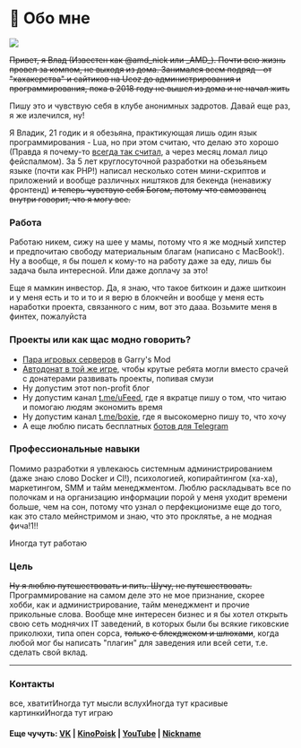 # 🙂 Обо мне

![](https://s3.blog.amd-nick.me/2020/02/amd\_nick-cover.jpg)

~~Привет, я Влад (Известен как @amd\_nick или \_AMD\_). Почти всю жизнь провел за компом, не выходя из дома. Занимался всем подряд - от "хахакерства" и сайтиков на Ucoz до администрирования и программирования, пока в 2018 году не вышел из дома и не начал жить~~

Пишу это и чувствую себя в клубе анонимных задротов. Давай еще раз, я же излечился, ну!

Я Владик, 21 годик и я обезьяна, практикующая лишь один язык программирования - Lua, но при этом считаю, что делаю это хорошо (Правда я почему-то [всегда так считал](https://t.me/boxie/146), а через месяц ломал лицо фейспалмом). За 5 лет круглосуточной разработки на обезьяньем языке (почти как PHP!) написал несколько сотен мини-скриптов и приложений и вообще различных ништяков для бекенда (ненавижу фронтенд) ~~и теперь чувствую себя Богом, потому что самозванец внутри говорит, что я могу все.~~

### Работа <a href="#undefined" id="undefined"></a>

Работаю никем, сижу на шее у мамы, потому что я же модный хипстер и предпочитаю свободу материальным благам (написано с MacBook!). Ну а вообще, я бы пошел к кому-то на работу даже за еду, лишь бы задача была интересной. Или даже доплачу за это!

Еще я мамкин инвестор. Да, я знаю, что такое биткоин и даже шиткоин и у меня есть и то и то и я верю в блокчейн и вообще у меня есть наработки проекта, связанного с ним, вот это дааа. Возьмите меня в финтех, пожалуйста

### Проекты или как щас модно говорить? <a href="#1" id="1"></a>

* [Пара игровых серверов](https://vk.com/trigonim) в Garry's Mod
* [Автодонат в той же игре](broken-reference), чтобы крутые ребята могли вместо срачей с донатерами развивать проекты, попивая смузи
* Ну допустим этот non-profit блог
* Ну допустим канал [t.me/uFeed](https://t.me/uFeed), где я вкратце пишу о том, что читаю и помогаю людям экономить время
* Ну допустим канал [t.me/boxie](https://t.me/boxie), где я высокомерно пишу то, что хочу
* А еще люблю писать бесплатных [ботов для Telegram](https://blog.amd-nick.me/my-telegram-bots/)

### Профессиональные навыки <a href="#2" id="2"></a>

Помимо разработки я увлекаюсь системным администрированием (даже знаю слово Docker и CI!), психологией, копирайтингом (ха-ха), маркетингом, SMM и тайм менеджментом. Люблю раскладывать все по полочкам и на организацию информации порой у меня уходит времени больше, чем на сон, потому что узнал о перфекционизме еще до того, как это стало мейнстримом и знаю, что это проклятье, а не модная фича!1!!

Иногда тут работаю

### Цель <a href="#3" id="3"></a>

~~Ну я люблю путешествовать и пить. Шучу, не путешествовать.~~\
Программирование на самом деле это не мое признание, скорее хобби, как и администрирование, тайм менеджмент и прочие прикольные слова. Вообще мне интересен бизнес и я бы хотел открыть свою сеть моднячих IT заведений, в которых были бы всякие гиковские приколюхи, типа опен сорса, ~~только с блекджеком и шлюхами~~, когда любой мог бы написать "плагин" для заведения или всей сети, т.е. сделать свой вклад.

***

### Контакты <a href="#4" id="4"></a>

все, хватитИногда тут мысли вслухИногда тут красивые картинкиИногда тут играю

#### Еще чучуть: [VK](https://vk.me/amd\_nick) | [KinoPoisk](https://mykp.ru/amd) | [YouTube](https://www.youtube.com/user/AMDMin) | [Nickname](https://nick-name.ru/nickname/amd) <a href="#vk-kinopoisk-youtube-nickname" id="vk-kinopoisk-youtube-nickname"></a>
